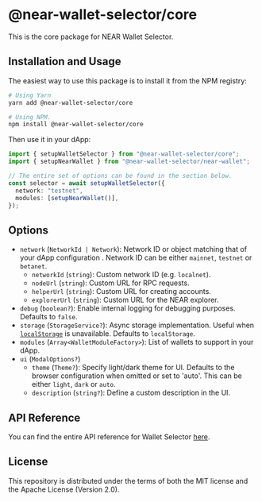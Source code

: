 # @near-wallet-selector/core

This is the core package for NEAR Wallet Selector.

## Installation and Usage

The easiest way to use this package is to install it from the NPM registry:

```bash
# Using Yarn
yarn add @near-wallet-selector/core

# Using NPM.
npm install @near-wallet-selector/core
```

Then use it in your dApp:

```ts
import { setupWalletSelector } from "@near-wallet-selector/core";
import { setupNearWallet } from "@near-wallet-selector/near-wallet";

// The entire set of options can be found in the section below.
const selector = await setupWalletSelector({
  network: "testnet",
  modules: [setupNearWallet()],
});
```

## Options

- `network` (`NetworkId | Network`): Network ID or object matching that of your dApp configuration . Network ID can be either `mainnet`, `testnet` or `betanet`.
  - `networkId` (`string`): Custom network ID (e.g. `localnet`).
  - `nodeUrl` (`string`): Custom URL for RPC requests.
  - `helperUrl` (`string`): Custom URL for creating accounts.
  - `explorerUrl` (`string`): Custom URL for the NEAR explorer.
- `debug` (`boolean?`): Enable internal logging for debugging purposes. Defaults to `false`.
- `storage` (`StorageService?`): Async storage implementation. Useful when [`localStorage`](https://developer.mozilla.org/en-US/docs/Web/API/Window/localStorage) is unavailable. Defaults to `localStorage`.
- `modules` (`Array<WalletModuleFactory>`): List of wallets to support in your dApp.
- `ui` (`ModalOptions?`)
  - `theme` (`Theme?`): Specify light/dark theme for UI. Defaults to the browser configuration when omitted or set to 'auto'. This can be either `light`, `dark` or `auto`.
  - `description` (`string?`): Define a custom description in the UI.

## API Reference

You can find the entire API reference for Wallet Selector [here](./docs/api/selector.md).

## License

This repository is distributed under the terms of both the MIT license and the Apache License (Version 2.0).
